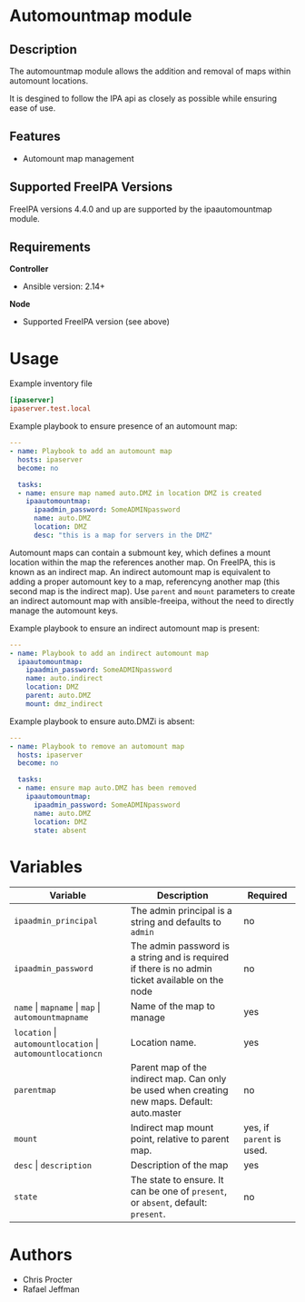 Automountmap module
=====================

Description
-----------

The automountmap module allows the addition and removal of maps within automount locations.

It is desgined to follow the IPA api as closely as possible while ensuring ease of use.


Features
--------
* Automount map management

Supported FreeIPA Versions
--------------------------

FreeIPA versions 4.4.0 and up are supported by the ipaautomountmap module.

Requirements
------------
**Controller**
* Ansible version: 2.14+

**Node**
* Supported FreeIPA version (see above)


Usage
=====

Example inventory file

```ini
[ipaserver]
ipaserver.test.local
```

Example playbook to ensure presence of an automount map:

```yaml
---
- name: Playbook to add an automount map
  hosts: ipaserver
  become: no

  tasks:
  - name: ensure map named auto.DMZ in location DMZ is created
    ipaautomountmap:
      ipaadmin_password: SomeADMINpassword
      name: auto.DMZ
      location: DMZ
      desc: "this is a map for servers in the DMZ"
```

Automount maps can contain a submount key, which defines a mount location within the map the references another map. On FreeIPA, this is known as an indirect map. An indirect automount map is equivalent to adding a proper automount key to a map, referencyng another map (this second map is the indirect map). Use `parent` and `mount` parameters to create an indirect automount map with ansible-freeipa, without the need to directly manage the automount keys.

Example playbook to ensure an indirect automount map is present:

```yaml
---
- name: Playbook to add an indirect automount map
  ipaautomountmap:
    ipaadmin_password: SomeADMINpassword
    name: auto.indirect
    location: DMZ
    parent: auto.DMZ
    mount: dmz_indirect
```

Example playbook to ensure auto.DMZi is absent:

```yaml
---
- name: Playbook to remove an automount map
  hosts: ipaserver
  become: no

  tasks:
  - name: ensure map auto.DMZ has been removed
    ipaautomountmap:
      ipaadmin_password: SomeADMINpassword
      name: auto.DMZ
      location: DMZ
      state: absent
```


Variables
=========

Variable | Description | Required
-------- | ----------- | --------
`ipaadmin_principal` | The admin principal is a string and defaults to `admin` | no
`ipaadmin_password` | The admin password is a string and is required if there is no admin ticket available on the node | no
`name` \| `mapname` \| `map` \| `automountmapname` | Name of the map to manage | yes
`location` \| `automountlocation` \| `automountlocationcn` | Location name. | yes
`parentmap` | Parent map of the indirect map. Can only be used when creating new maps. Default: auto.master | no
`mount` | Indirect map mount point, relative to parent map. | yes, if `parent` is used.
`desc` \| `description` | Description of the map | yes
`state` | The state to ensure. It can be one of `present`, or `absent`, default: `present`. | no


Authors
=======

- Chris Procter
- Rafael Jeffman

